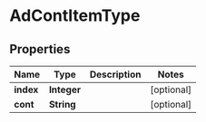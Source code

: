 

# AdContItemType


## Properties

Name | Type | Description | Notes
------------ | ------------- | ------------- | -------------
**index** | **Integer** |  |  [optional]
**cont** | **String** |  |  [optional]



